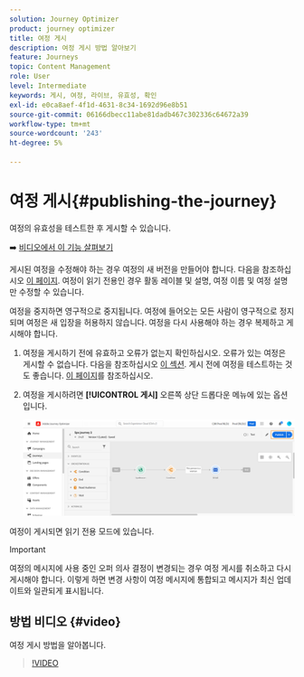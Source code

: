 ```yaml
---
solution: Journey Optimizer
product: journey optimizer
title: 여정 게시
description: 여정 게시 방법 알아보기
feature: Journeys
topic: Content Management
role: User
level: Intermediate
keywords: 게시, 여정, 라이브, 유효성, 확인
exl-id: e0ca8aef-4f1d-4631-8c34-1692d96e8b51
source-git-commit: 06166dbecc11abe81dadb467c302336c64672a39
workflow-type: tm+mt
source-wordcount: '243'
ht-degree: 5%

---
```


# 여정 게시{#publishing-the-journey}

여정의 유효성을 테스트한 후 게시할 수 있습니다.

➡️ [비디오에서 이 기능 살펴보기](#video)

게시된 여정을 수정해야 하는 경우 여정의 새 버전을 만들어야 합니다. 다음을 참조하십시오 [이 페이지](../building-journeys/journey.md). 여정이 읽기 전용인 경우 활동 레이블 및 설명, 여정 이름 및 여정 설명만 수정할 수 있습니다.

여정을 중지하면 영구적으로 중지됩니다. 여정에 들어오는 모든 사람이 영구적으로 정지되며 여정은 새 입장을 허용하지 않습니다. 여정을 다시 사용해야 하는 경우 복제하고 게시해야 합니다.

1. 여정을 게시하기 전에 유효하고 오류가 없는지 확인하십시오. 오류가 있는 여정은 게시할 수 없습니다. 다음을 참조하십시오 [이 섹션](../building-journeys/troubleshooting.md#checking-for-errors-before-testing). 게시 전에 여정을 테스트하는 것도 좋습니다. [이 페이지](../building-journeys/testing-the-journey.md)를 참조하십시오.
1. 여정을 게시하려면 **[!UICONTROL 게시]** 오른쪽 상단 드롭다운 메뉴에 있는 옵션입니다.

   ![](assets/journeyuc1_18.png)

여정이 게시되면 읽기 전용 모드에 있습니다.

>[!IMPORTANT]
>
>여정의 메시지에 사용 중인 오퍼 의사 결정이 변경되는 경우 여정 게시를 취소하고 다시 게시해야 합니다.  이렇게 하면 변경 사항이 여정 메시지에 통합되고 메시지가 최신 업데이트와 일관되게 표시됩니다.

## 방법 비디오 {#video}

여정 게시 방법을 알아봅니다.

>[!VIDEO](https://video.tv.adobe.com/v/3424998?quality=12)